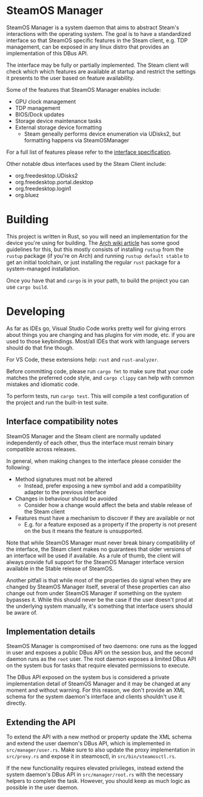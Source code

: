 # SteamOS Manager

SteamOS Manager is a system daemon that aims to abstract Steam's interactions
with the operating system. The goal is to have a standardized interface so that
SteamOS specific features in the Steam client, e.g. TDP management, can be
exposed in any linux distro that provides an implementation of this DBus API.

The interface may be fully or partially implemented. The Steam client will
check which which features are available at startup and restrict the settings
it presents to the user based on feature availability.

Some of the features that SteamOS Manager enables include:
- GPU clock management
- TDP management
- BIOS/Dock updates
- Storage device maintenance tasks
- External storage device formatting
  - Steam geneally performs device enumeration via UDisks2, but formatting
	happens via SteamOSManager

For a full list of features please refer to the [interface specification](https://gitlab.steamos.cloud/holo/steamos-manager/-/blob/master/data/interfaces/com.steampowered.SteamOSManager1.xml).

Other notable dbus interfaces used by the Steam Client include:
- org.freedesktop.UDisks2
- org.freedesktop.portal.desktop
- org.freedesktop.login1
- org.bluez

# Building

This project is written in Rust, so you will need an implementation for the
device you're using for building. The [Arch wiki
article](https://wiki.archlinux.org/title/rust) has some good guidelines for
this, but this mostly consists of installing `rustup` from the
`rustup` package (if you're on Arch) and running `rustup default stable` to get
an initial toolchain, or just installing the regular `rust` package for a
system-managed installation.

Once you have that and `cargo` is in your path, to build the project you can
use `cargo build`.

# Developing

As far as IDEs go, Visual Studio Code works pretty well for giving errors about
things you are changing and has plugins for vim mode, etc. if you are used to
those keybindings. Most/all IDEs that work with language servers should do that
fine though.

For VS Code, these extensions help: `rust` and `rust-analyzer`.

Before committing code, please run `cargo fmt` to make sure that your code
matches the preferred code style, and `cargo clippy` can help with common
mistakes and idiomatic code.

To perform tests, run `cargo test`. This will compile a test configuration of
the project and run the built-in test suite.

## Interface compatibility notes

SteamOS Manager and the Steam client are normally updated independently of each
other, thus the interface must remain binary compatible across releases.

In general, when making changes to the interface please consider the following:
- Method signatures must not be altered
  - Instead, prefer exposing a new symbol and add a compatibility adapter to
	the previous interface
- Changes in behaviour should be avoided
  - Consider how a change would affect the beta and stable release of the Steam
	client
- Features must have a mechanism to discover if they are available or not
  - E.g. for a feature exposed as a property if the property is not present on
	the bus it means the feature is unsupported.

Note that while SteamOS Manager must never break binary compatibility of
the interface, the Steam client makes no guarantees that older versions of
an interface will be used if available. As a rule of thumb, the client will
always provide full support for the SteamOS Manager interface version available
in the Stable release of SteamOS.

Another pitfall is that while most of the properties do signal when they are
changed by SteamOS Manager itself, several of these properties can also change
out from under SteamOS Manager if something on the system bypasses it. While
this should never be the case if the user doesn't prod at the underlying system
manually, it's something that interface users should be aware of.

## Implementation details

SteamOS Manager is compromised of two daemons: one runs as the logged in user
and exposes a public DBus API on the session bus, and the second daemon runs as
the `root` user. The root daemon exposes a limited DBus API on the system bus
for tasks that require elevated permissions to execute.

The DBus API exposed on the system bus is considered a private implementation
detail of SteamOS Manager and it may be changed at any moment and without
warning. For this reason, we don't provide an XML schema for the system
daemon's interface and clients shouldn't use it directly.

## Extending the API

To extend the API with a new method or property update the XML schema and
extend the user daemon's DBus API, which is implemented in
`src/manager/user.rs`. Make sure to also update the proxy implementation in
`src/proxy.rs` and expose it in steamosctl, in `src/bin/steamosctl.rs`.

If the new functionality requires elevated privileges, instead extend the
system daemon's DBus API in `src/manager/root.rs` with the necessary helpers to
complete the task. However, you should keep as much logic as possible in the
user daemon.
